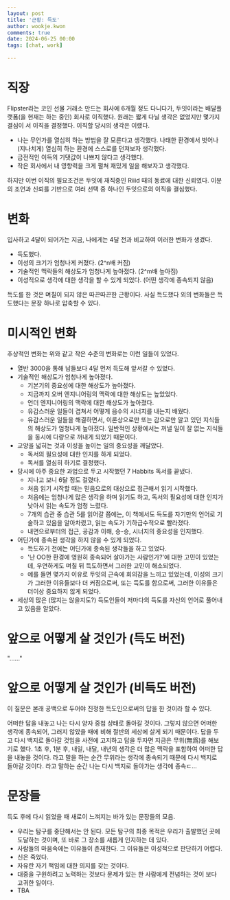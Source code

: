 ```yaml
---  
layout: post  
title: '근황: 득도'  
author: wookje.kwon  
comments: true  
date: 2024-06-25 00:00  
tags: [chat, work]  
  
---  
```


# 직장

Flipster라는 코인 선물 거래소 만드는 회사에 6개월 정도 다니다가, 두잇이라는 배달플랫폼(을 현재는 하는 중인) 회사로 이직했다. 원래는 짧게 다닐 생각은 없었지만 몇가지 결심이 서 이직을 결정했다. 이직할 당시의 생각은 이랬다.

- 나는 무언가를 열심히 하는 방법을 잘 모른다고 생각했다. 나태한 환경에서 벗어나 (지나치게) 열심히 하는 환경에 스스로를 던져보자 생각했다.
- 금전적인 이득의 기댓값이 나쁘지 않다고 생각했다.
- 작은 회사에서 내 영향력을 크게 펼쳐 재밌게 일을 해보자고 생각했다.

하지만 이번 이직의 필요조건은 두잇에 재직중인 Riiid 때의 동료에 대한 신뢰였다. 이분의 조언과 신뢰를 기반으로 여러 선택 중 하나인 두잇으로의 이직을 결심했다.

# 변화

입사하고 4달이 되어가는 지금, 나에게는 4달 전과 비교하여 이러한 변화가 생겼다.

- 득도했다.
- 이성의 크기가 엄청나게 커졌다. (2^n배 커짐)
- 기술적인 맥락들의 해상도가 엄청나게 높아졌다. (2^m배 높아짐)
- 이성적으로 생각에 대한 생각을 할 수 있게 되었다. (어떤 생각에 종속되지 않음)

득도를 한 것은 며칠이 되지 않은 따끈따끈한 근황이다. 사실 득도했다 외의 변화들은 득도했다는 문장 하나로 압축할 수 있다.

# 미시적인 변화

추상적인 변화는 위와 같고 작은 수준의 변화로는 이런 일들이 있었다.

- 열반 3000을 통해 남들보다 4달 먼저 득도해 앞서갈 수 있었다.
- 기술적인 해상도가 엄청나게 높아졌다.
    - 기본기의 중요성에 대한 해상도가 높아졌다.
    - 지금까지 오버 엔지니어링의 맥락에 대한 해상도는 높았었다.
    - 언더 엔지니어링의 맥락에 대한 해상도가 높아졌다.
    - 유감스러운 일들이 겹쳐서 어떻게 음수의 시너지를 내는지 배웠다.
    - 유감스러운 일들을 해결하면서, 이론상으로만 또는 감으로만 알고 있던 지식들의 해상도가 엄청나게 높아졌다. 일반적인 상황에서는 꺼낼 일이 잘 없는 지식들을 동시에 다량으로 꺼내게 되었기 때문이다.
- 교양을 넓히는 것과 이성을 높이는 일의 중요성을 깨달았다.
    - 독서의 필요성에 대한 인지를 하게 되었다.
    - 독서를 열심히 하기로 결정했다.
- 당시에 아주 중요한 과업으로 두고 시작했던 7 Habbits 독서를 끝냈다.
    - 지나고 보니 6달 정도 걸렸다.
    - 처음 읽기 시작할 때는 믿음으로의 대상으로 접근해서 읽기 시작했다.
    - 처음에는 엄청나게 많은 생각을 하며 읽기도 하고, 독서의 필요성에 대한 인지가 낮아서 읽는 속도가 엄청 느렸다.
    - 7개의 습관 중 습관 5를 읽어갈 쯤에는, 이 책에서도 득도를 자기만의 언어로 기술하고 있음을 알아차렸고, 읽는 속도가 기하급수적으로 빨라졌다.
    - 내면으로부터의 접근, 공감과 이해, 승-승, 시너지의 중요성을 인지했다.
- 어딘가에 종속된 생각을 하지 않을 수 있게 되었다.
    - 득도하기 전에는 어딘가에 종속된 생각들을 하고 있었다.
    - '난 OO한 환경에 영원히 종속되어 살아가는 사람인가?'에 대한 고민이 있었는데, 우연하게도 며칠 뒤 득도하면서 그러한 고민이 해소되었다.
    - 예를 들면 몇가지 이유로 두잇의 근속에 회의감을 느끼고 있었는데, 이성의 크기가 그러한 이유들보다 더 커짐으로써, 또는 득도를 함으로써, 그러한 이유들은 더이상 중요하지 않게 되었다.
- 세상의 많은 (많지는 않을지도?) 득도인들이 저마다의 득도를 자신의 언어로 풀어내고 있음을 알았다.

# 앞으로 어떻게 살 것인가 (득도 버전)

"......"

# 앞으로 어떻게 살 것인가 (비득도 버전)

이 질문은 본래 공백으로 두어야 진정한 득도인으로써의 답을 한 것이라 할 수 있다.

어떠한 답을 내놓고 나는 다시 양자 중첩 상태로 돌아갈 것이다. 그렇지 않으면 어떠한 생각에 종속되어, 그러지 않았을 때에 비해 절반의 세상에 살게 되기 때문이다. 답을 두고 다시 백지로 돌아갈 것임을 사전에 고지하고 답을 두자면 지금은 무위(無爲)를 해보기로 했다. 1초 후, 1분 후, 내일, 내달, 내년의 생각은 더 많은 맥락을 포함하여 어떠한 답을 내놓을 것이다. 라고 말을 하는 순간 무위라는 생각에 종속되기 때문에 다시 백지로 돌아갈 것이다. 라고 말하는 순간 나는 다시 백지로 돌아가는 생각에 종속ㄷ...

# 문장들

득도 후에 다시 읽었을 때 새로이 느껴지는 바가 있는 문장들의 모음.

- 우리는 탐구를 중단해서는 안 된다. 모든 탐구의 최종 목적은 우리가 출발했던 곳에 도달하는 것이며, 또 바로 그 장소를 새롭게 인지하는 데 있다.
- 사람들의 마음속에는 이유들이 존재한다. 그 이유들은 이성적으로 판단하기 어렵다.
- 신은 죽었다.
- 자유란 자기 책임에 대한 의지를 갖는 것이다.
- 대중을 구원하려고 노력하는 것보다 문제가 있는 한 사람에게 전념하는 것이 보다 고귀한 일이다.
- TBA
